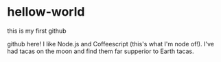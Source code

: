 # hellow-world
this is my first github

github here! I like Node.js and Coffeescript (this's what I'm node of!).
I've had tacas on the moon and find them far supperior to Earth tacas.
